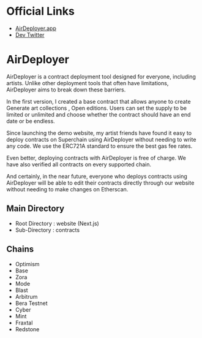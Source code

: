 # Official Links
- [AirDeployer.app](https://airdeployer.app)
- [Dev Twitter](https://twitter.com/0xYittle)

# AirDeployer
AirDeployer is a contract deployment tool designed for everyone, including artists. Unlike other deployment tools that often have limitations, AirDeployer aims to break down these barriers.

In the first version, I created a base contract that allows anyone to create Generate art collections , Open editions. Users can set the supply to be limited or unlimited and choose whether the contract should have an end date or be endless.

Since launching the demo website, my artist friends have found it easy to deploy contracts on Superchain using AirDeployer without needing to write any code. We use the ERC721A standard to ensure the best gas fee rates.

Even better, deploying contracts with AirDeployer is free of charge. We have also verified all contracts on every supported chain.

And certainly, in the near future, everyone who deploys contracts using AirDeployer will be able to edit their contracts directly through our website without needing to make changes on Etherscan.

## Main Directory
- Root Directory : website (Next.js)
- Sub-Directory : contracts

## Chains
- Optimism
- Base
- Zora
- Mode
- Blast
- Arbitrum
- Bera Testnet
- Cyber
- Mint
- Fraxtal
- Redstone

